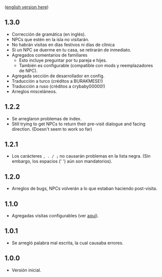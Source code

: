 ([english version here](https://github.com/misty-spring/FarmhouseVisits/blob/main/CHANGELOG.md))

## 1.3.0
- Corrección de gramática (en inglés).
- NPCs que estén en la isla no visitarán.
- No habrán visitas en días festivos ni días de clínica
- Si un NPC se duerme en tu casa, se retirarán de inmediato.
- Agregados comentarios de familiares
  - Esto incluye preguntar por tu pareja e hijes.
  - También es configurable (compatible con mods y reemplazadores de NPC).
- Agregada sección de desarrollador en config.
- Traducción a turco (créditos a BURAKMESE!)
- Traducción a ruso (créditos a crybaby00000!)
- Arreglos misceláneos.

## 1.2.2
- Se arreglaron problemas de índex.
- Still trying to get NPCs to return their pre-visit dialogue and facing direction. (Doesn't seem to work so far)

## 1.2.1
- Los carácteres `, . / ;` no causarán problemas en la lista negra. (Sin embargo, los espacios (' ') aún son mandatorios).

## 1.2.0
- Arreglos de bugs, NPCs volverán a lo que estaban haciendo post-visita.

## 1.1.0
- Agregadas visitas configurables (ver [aquí](https://github.com/misty-spring/FarmhouseVisits/blob/main/README.md)).

## 1.0.1
- Se arregló palabra mal escrita, la cual causaba errores.

## 1.0.0
- Versión inicial.
